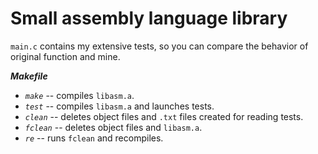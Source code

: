 # Small assembly language library

`main.c` contains my extensive tests, so you can compare the behavior of original function and mine.

***Makefile***
* *`make`* -- compiles `libasm.a`.
* *`test`* -- compiles `libasm.a` and launches tests.
* *`clean`* -- deletes object files and `.txt` files created for reading tests.
* *`fclean`* -- deletes object files and `libasm.a`.
* *`re`* -- runs `fclean` and recompiles.
